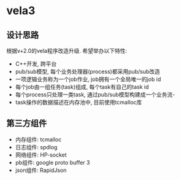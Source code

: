 # vela3

## 设计思路

根据v+2.0的vela程序改造升级. 希望举办以下特性:

- C++开发, 跨平台
- pub/sub模型, 每个业务处理器(process)都采用pub/sub改造
- 一项逻辑业务称为一个job作业, job拥有一个全局唯一的job id
- 每个job由一组任务(task)组成, 每个task有自己的task id 
- 每个process只处理一类task, 通过pub/sub模型构建成一个业务流- 
- task操作的数据描述在内存池中, 目前使用tcmalloc库

## 第三方组件
- 内存组件: tcmalloc
- 日志组件: spdlog
- 网络组件: HP-socket
- pb组件:   google proto buffer 3
- json组件: RapidJson
